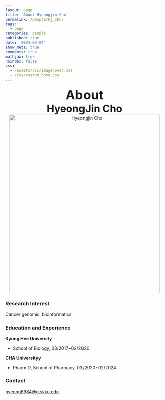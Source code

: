 ```yaml
---
layout: page
title: 'About Hyeongjin Cho'
permalink: /people/hj_cho/
tags:
  - page
categories: people
published: true
date: '2024-03-04'
show_meta: true
comments: true
mathjax: true
noindex: false
css: 
  - /assets/css/imagehover.css
  - /css/custom_home.css
---
```


<style>
.center{
  text-align: center;
}
</style>  

<link
    rel="stylesheet"
    href="https://cdnjs.cloudflare.com/ajax/libs/font-awesome/5.8.2/css/all.min.css"
  />


<div class="center"><div style="font-weight: bold; font-size: 40px;">
About</div></div>
<div class="center"><div style="font-weight: bold; font-size: 32px;">
HyeongJin Cho
</div></div>


<div class="center">
    <img src="{{ site.url }}/assets/img/people/hj_cho.jpg" width="480px" height="568px" alt="Hyeongjin Cho" />
</div>


### **Research Interest**
Cancer genomic, bioinformatics

### **Education and Experience**

**Kyung Hee University**
- School of Biology, 03/2017~02/2020

**CHA Universityy**
- Pharm.D, School of Pharmacy, 03/2020~02/2024

### **Contact**
<i class="fa fa-paper-plane"></i> hyeong8984@g.skku.edu
